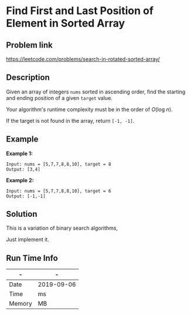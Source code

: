 # Find First and Last Position of Element in Sorted Array

## Problem link
https://leetcode.com/problems/search-in-rotated-sorted-array/

## Description
Given an array of integers `nums` sorted in ascending order, find the starting and ending position of a given `target` value.

Your algorithm's runtime complexity must be in the order of *O*(log *n*).

If the target is not found in the array, return `[-1, -1]`.

## Example
**Example 1:**

```
Input: nums = [5,7,7,8,8,10], target = 8
Output: [3,4]
```

**Example 2:**

```
Input: nums = [5,7,7,8,8,10], target = 6
Output: [-1,-1]
```





## Solution

This is a variation of binary search algorithms,

Just implement it. 
  
    
## Run Time Info

\- | \-
------------ | -------------
Date | 2019-09-06
Time | ms
Memory | MB	